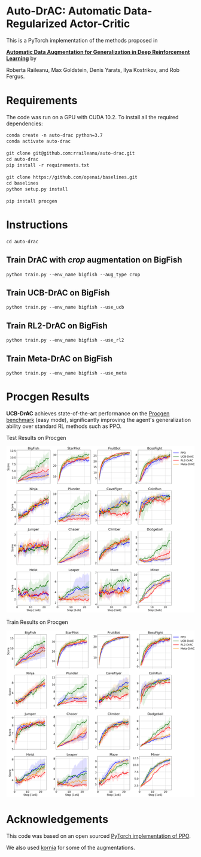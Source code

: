 # Auto-DrAC: Automatic Data-Regularized Actor-Critic

This is a PyTorch implementation of the methods proposed in

[**Automatic Data Augmentation for Generalization in Deep Reinforcement Learning**](https://arxiv.org/pdf/2006.12862.pdf) by 

Roberta Raileanu, Max Goldstein, Denis Yarats, Ilya Kostrikov, and Rob Fergus.


# Requirements
The code was run on a GPU with CUDA 10.2.
To install all the required dependencies: 

```
conda create -n auto-drac python=3.7
conda activate auto-drac

git clone git@github.com:rraileanu/auto-drac.git
cd auto-drac
pip install -r requirements.txt

git clone https://github.com/openai/baselines.git
cd baselines 
python setup.py install 

pip install procgen
```


# Instructions
```
cd auto-drac
```

## Train DrAC with *crop* augmentation on BigFish
```
python train.py --env_name bigfish --aug_type crop
```

## Train UCB-DrAC on BigFish
```
python train.py --env_name bigfish --use_ucb
```

## Train RL2-DrAC on BigFish
```
python train.py --env_name bigfish --use_rl2
```

## Train Meta-DrAC on BigFish
```
python train.py --env_name bigfish --use_meta
```

# Procgen Results 
**UCB-DrAC** achieves state-of-the-art performance on the [Procgen benchmark](https://openai.com/blog/procgen-benchmark/) (easy mode), significantly improving the agent's generalization ability over standard RL methods such as PPO.  

Test Results on Procgen

![Procgen Test](/figures/test.png)

Train Results on Procgen

![Procgen Train](/figures/train.png)

# Acknowledgements
This code was based on an open sourced [PyTorch implementation of PPO](https://github.com/ikostrikov/pytorch-a2c-ppo-acktr-gail).

We also used [kornia](https://github.com/kornia/kornia) for some of the augmentations.
